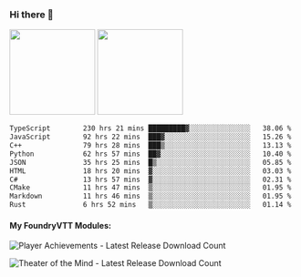 ### Hi there 👋

<img height="150em" src="https://github-readme-stats.vercel.app/api?username=EddieDover&count_private=true&include_all_commits=true&show_icons=true&theme=dracula&hide_border=false&rank_icon=percentile"/>
<img height="150em" src="https://github-readme-stats.vercel.app/api/top-langs/?username=EddieDover&theme=dracula&hide_border=false&&layout=compact&langs_count=20" />

<!--START_SECTION:waka-->

```txt
TypeScript        230 hrs 21 mins █████████▓░░░░░░░░░░░░░░░   38.06 %
JavaScript        92 hrs 22 mins  ███▓░░░░░░░░░░░░░░░░░░░░░   15.26 %
C++               79 hrs 28 mins  ███▒░░░░░░░░░░░░░░░░░░░░░   13.13 %
Python            62 hrs 57 mins  ██▓░░░░░░░░░░░░░░░░░░░░░░   10.40 %
JSON              35 hrs 25 mins  █▒░░░░░░░░░░░░░░░░░░░░░░░   05.85 %
HTML              18 hrs 20 mins  ▓░░░░░░░░░░░░░░░░░░░░░░░░   03.03 %
C#                13 hrs 57 mins  ▓░░░░░░░░░░░░░░░░░░░░░░░░   02.31 %
CMake             11 hrs 47 mins  ▒░░░░░░░░░░░░░░░░░░░░░░░░   01.95 %
Markdown          11 hrs 46 mins  ▒░░░░░░░░░░░░░░░░░░░░░░░░   01.95 %
Rust              6 hrs 52 mins   ▒░░░░░░░░░░░░░░░░░░░░░░░░   01.14 %
```

<!--END_SECTION:waka-->

#### My FoundryVTT Modules:

  ![Player Achievements - Latest Release Download Count](https://img.shields.io/badge/dynamic/json?label=Player%20Achievements%20-%20Downloads@latest&query=assets%5B1%5D.download_count&url=https%3A%2F%2Fapi.github.com%2Frepos%2FEddieDover%2Ffvtt-player-achievements%2Freleases%2Flatest)

  ![Theater of the Mind - Latest Release Download Count](https://img.shields.io/badge/dynamic/json?label=Theater%20Of%20The%20Mind%20-%20Downloads@latest&query=assets%5B1%5D.download_count&url=https%3A%2F%2Fapi.github.com%2Frepos%2FEddieDover%2Ftheater-of-the-mind%2Freleases%2Flatest)

<a rel="me" href="https://techhub.social/@EddieDover"></a>
